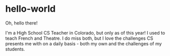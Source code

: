 # hello-world
Oh, hello there!

I'm a High School CS Teacher in Colorado, but only as of this year!  I used to teach French and Theatre.  I do miss both,
but I love the challenges CS presents me with on a daily basis - both my own and the challenges of my students.
